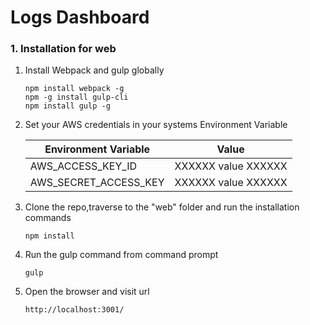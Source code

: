 # Logs Dashboard
### 1. Installation for web
1. Install Webpack and gulp globally
    ```
    npm install webpack -g
    npm -g install gulp-cli
    npm install gulp -g
    ```

2. Set your AWS credentials in your systems Environment Variable
    
    | Environment Variable    |       Value               |
    | ----------------------- |:-------------------------:|
    | AWS_ACCESS_KEY_ID       |   XXXXXX value XXXXXX     |
    | AWS_SECRET_ACCESS_KEY   |   XXXXXX value XXXXXX     |

3. Clone the repo,traverse to the "web" folder and run the installation commands
    ```
    npm install
    ```
4. Run the gulp command from command prompt
    
    ```
    gulp
    ```
5. Open the browser and visit url
    
    ```
    http://localhost:3001/
    ```
